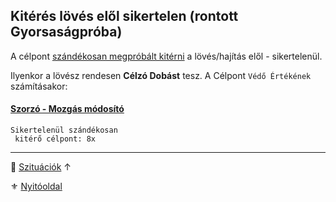 ## Kitérés lövés elől sikertelen (rontott Gyorsaságpróba)

A célpont [szándékosan megpróbált kitérni](../075_tavharc_taktikak.md#szándékos-kitérés-lövés-elől) a lövés/hajítás elől - sikertelenül.

Ilyenkor a lövész rendesen **Célzó Dobást** tesz. A Célpont `Védő Értékének` számításakor:

#### [Szorzó - Mozgás módosító](../072_tavharc_ve_oszto.md#szorzó---mozgás-módosító)

```
Sikertelenül szándékosan
 kitérő célpont: 8x
```

---

🔗 [Szituációk](../160_szituaciok.md) ↑

⚜️ [Nyitóoldal](../start.md#16-szitu%C3%A1ci%C3%B3k)
